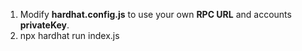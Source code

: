 1. Modify **hardhat.config.js** to use your own **RPC URL** and accounts **privateKey**.
2. npx hardhat run index.js
